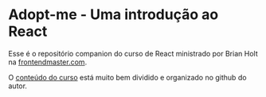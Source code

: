 # Adopt-me - Uma introdução ao React

Esse é o repositório companion do curso de React ministrado por Brian Holt na [frontendmaster.com](https://frontendmasters.com/).

O [conteúdo do curso](https://btholt.github.io/complete-intro-to-react-v5/) está muito bem dividido e organizado no github do autor.

